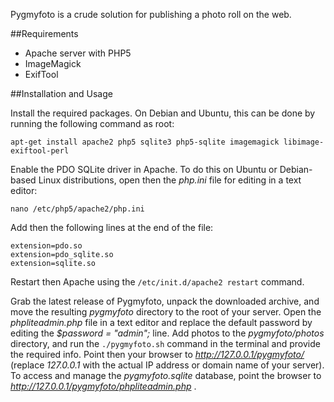 Pygmyfoto is a crude solution for publishing a photo roll on the web.

##Requirements

* Apache server with PHP5
* ImageMagick
* ExifTool

##Installation and Usage

Install the required packages. On Debian and Ubuntu, this can be done by running the following command as root:

	apt-get install apache2 php5 sqlite3 php5-sqlite imagemagick libimage-exiftool-perl

Enable the PDO SQLite driver in Apache. To do this on Ubuntu or Debian-based Linux distributions, open then the *php.ini* file for editing in a text editor:

	nano /etc/php5/apache2/php.ini

Add then the following lines at the end of the file:

	extension=pdo.so
	extension=pdo_sqlite.so 
	extension=sqlite.so

Restart then Apache using the `/etc/init.d/apache2 restart` command.

Grab the latest release of Pygmyfoto, unpack the downloaded archive, and move the resulting *pygmyfoto* directory to the root of your server. Open the *phpliteadmin.php*  file in a text editor and replace the default password by editing the *$password = "admin";* line. Add photos  to the *pygmyfoto/photos* directory, and run the `./pygmyfoto.sh` command in the terminal and provide the required info. Point then your browser to *http://127.0.0.1/pygmyfoto/* (replace *127.0.0.1* with the actual IP address or domain name of your server).  To access and manage the *pygmyfoto.sqlite* database, point the browser to *http://127.0.0.1/pygmyfoto/phpliteadmin.php* .